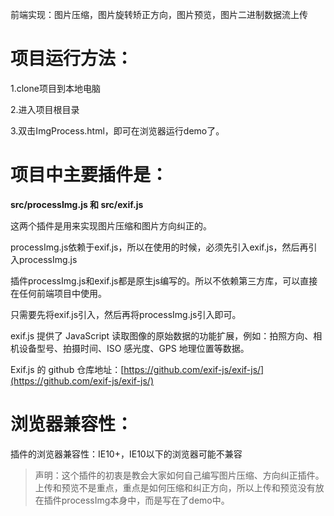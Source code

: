 前端实现：图片压缩，图片旋转矫正方向，图片预览，图片二进制数据流上传

# 项目运行方法：
 1.clone项目到本地电脑
 
 2.进入项目根目录
 
 3.双击ImgProcess.html，即可在浏览器运行demo了。

# 项目中主要插件是：
 <b>src/processImg.js 和 src/exif.js</b>

 这两个插件是用来实现图片压缩和图片方向纠正的。
 
 processImg.js依赖于exif.js，所以在使用的时候，必须先引入exif.js，然后再引入processImg.js
 
 插件processImg.js和exif.js都是原生js编写的。所以不依赖第三方库，可以直接在任何前端项目中使用。
 
 只需要先将exif.js引入，然后再将processImg.js引入即可。

 exif.js 提供了 JavaScript 读取图像的原始数据的功能扩展，例如：拍照方向、相机设备型号、拍摄时间、ISO 感光度、GPS 地理位置等数据。

 Exif.js 的 github 仓库地址：[https://github.com/exif-js/exif-js/](https://github.com/exif-js/exif-js/)

# 浏览器兼容性：
 插件的浏览器兼容性：IE10+，IE10以下的浏览器可能不兼容

> 声明：这个插件的初衷是教会大家如何自己编写图片压缩、方向纠正插件。上传和预览不是重点，重点是如何压缩和纠正方向，所以上传和预览没有放在插件processImg本身中，而是写在了demo中。